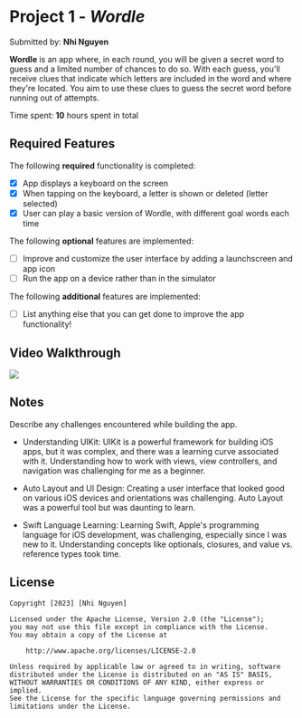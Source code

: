 # Project 1 - *Wordle*

Submitted by: **Nhi Nguyen**

**Wordle** is an app where, in each round, you will be given a secret word to guess and a limited number of chances to do so. With each guess, you'll receive clues that indicate which letters are included in the word and where they're located. You aim to use these clues to guess the secret word before running out of attempts.

Time spent: **10** hours spent in total

## Required Features

The following **required** functionality is completed:

- [X] App displays a keyboard on the screen
- [X] When tapping on the keyboard, a letter is shown or deleted (letter selected)
- [X] User can play a basic version of Wordle, with different goal words each time

The following **optional** features are implemented:

- [ ] Improve and customize the user interface by adding a launchscreen and app icon
- [ ] Run the app on a device rather than in the simulator

The following **additional** features are implemented:

- [ ] List anything else that you can get done to improve the app functionality!

## Video Walkthrough


    

<a href="https://www.loom.com/share/0805ff584ad24c98975786045fad2eac">
<img style="max-width:300px;" src="https://cdn.loom.com/share/0805ff584ad24c98975786045fad2eac-with-play.gif">
</a>



## Notes

Describe any challenges encountered while building the app.
* Understanding UIKit: UIKit is a powerful framework for building iOS apps, but it was complex, and there was a learning curve associated with it. Understanding how to work with views, view controllers, and navigation was challenging for me as a beginner.

* Auto Layout and UI Design: Creating a user interface that looked good on various iOS devices and orientations was challenging. Auto Layout was a powerful tool but was daunting to learn.

* Swift Language Learning: Learning Swift, Apple's programming language for iOS development, was challenging, especially since I was new to it. Understanding concepts like optionals, closures, and value vs. reference types took time.

## License

    Copyright [2023] [Nhi Nguyen]

    Licensed under the Apache License, Version 2.0 (the "License");
    you may not use this file except in compliance with the License.
    You may obtain a copy of the License at

        http://www.apache.org/licenses/LICENSE-2.0

    Unless required by applicable law or agreed to in writing, software
    distributed under the License is distributed on an "AS IS" BASIS,
    WITHOUT WARRANTIES OR CONDITIONS OF ANY KIND, either express or implied.
    See the License for the specific language governing permissions and
    limitations under the License.
